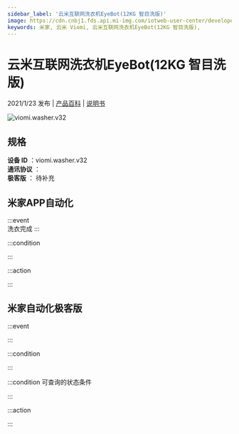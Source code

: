 ```yaml
---
sidebar_label: '云米互联网洗衣机EyeBot(12KG 智目洗版)'
image: https://cdn.cnbj1.fds.api.mi-img.com/iotweb-user-center/developer_1679048938505a0jNRZgc.png?GalaxyAccessKeyId=AKVGLQWBOVIRQ3XLEW&Expires=9223372036854775807&Signature=79M6uZQ/8gq/qi/S14DBL8A6PRc=
keywords: 米家, 云米 Viomi, 云米互联网洗衣机EyeBot(12KG 智目洗版), 
---
```

# 云米互联网洗衣机EyeBot(12KG 智目洗版)

2021/1/23 发布 | [产品百科](https://home.mi.com/webapp/content/baike/product/index.html?model=viomi.washer.v32/) | [说明书](https://home.mi.com/views/introduction.html?model=viomi.washer.v32&region=cn)

![viomi.washer.v32](https://cdn.cnbj1.fds.api.mi-img.com/iotweb-user-center/developer_1679048938505a0jNRZgc.png?GalaxyAccessKeyId=AKVGLQWBOVIRQ3XLEW&Expires=9223372036854775807&Signature=79M6uZQ/8gq/qi/S14DBL8A6PRc=)

## 规格  
> 
**设备 ID** ：viomi.washer.v32  
**通讯协议** ：  
**极客版**  ： 待补充 


## 米家APP自动化  

:::event  
洗衣完成
:::

:::condition  

:::

:::action   

:::

## 米家自动化极客版  

:::event  

:::

:::condition  

:::

:::condition 可查询的状态条件  

:::

:::action  

:::

        
